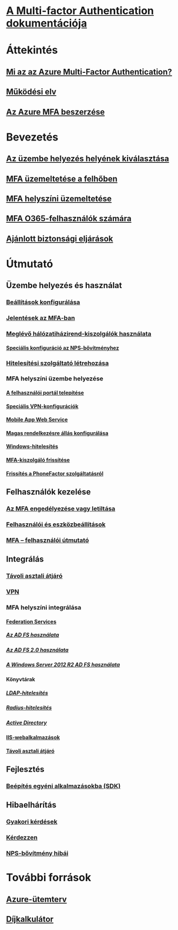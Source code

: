 # [A Multi-factor Authentication dokumentációja](index.md)

# Áttekintés
## [Mi az az Azure Multi-Factor Authentication?](multi-factor-authentication.md)
## [Működési elv](../active-directory/authentication/concept-mfa-howitworks.md)
## [Az Azure MFA beszerzése](../active-directory/authentication/concept-mfa-licensing.md)

# Bevezetés
## [Az üzembe helyezés helyének kiválasztása](../active-directory/authentication/concept-mfa-whichversion.md)
## [MFA üzemeltetése a felhőben](../active-directory/authentication/howto-mfa-getstarted.md)
## [MFA helyszíni üzemeltetése](multi-factor-authentication-get-started-server.md)
## [MFA O365-felhasználók számára](https://support.office.com/article/Plan-for-multi-factor-authentication-for-Office-365-Deployments-043807b2-21db-4d5c-b430-c8a6dee0e6ba)
## [Ajánlott biztonsági eljárások](multi-factor-authentication-security-best-practices.md)

# Útmutató
## Üzembe helyezés és használat
### [Beállítások konfigurálása](../active-directory/authentication/howto-mfa-mfasettings.md)
### [Jelentések az MFA-ban](multi-factor-authentication-manage-reports.md)
### [Meglévő hálózatiházirend-kiszolgálók használata](../active-directory/authentication/howto-mfa-nps-extension.md)
#### [Speciális konfiguráció az NPS-bővítményhez](../active-directory/authentication/howto-mfa-nps-extension-advanced.md)
### [Hitelesítési szolgáltató létrehozása](../active-directory/authentication/concept-mfa-authprovider.md)
### MFA helyszíni üzembe helyezése
#### [A felhasználói portál telepítése](multi-factor-authentication-get-started-portal.md)
#### [Speciális VPN-konfigurációk](multi-factor-authentication-advanced-vpn-configurations.md)
#### [Mobile App Web Service](multi-factor-authentication-get-started-server-webservice.md)
#### [Magas rendelkezésre állás konfigurálása](mfa-server-high-availability.md)
#### [Windows-hitelesítés](multi-factor-authentication-get-started-server-windows.md)
#### [MFA-kiszolgáló frissítése](multi-factor-authentication-server-upgrade.md)
#### [Frissítés a PhoneFactor szolgáltatásról](multi-factor-authentication-get-started-server-upgrade.md)

## Felhasználók kezelése
### [Az MFA engedélyezése vagy letiltása](multi-factor-authentication-get-started-user-states.md)
### [Felhasználói és eszközbeállítások](multi-factor-authentication-manage-users-and-devices.md)
### [MFA – felhasználói útmutató](./end-user/multi-factor-authentication-end-user.md)

## Integrálás
### [Távoli asztali átjáró](nps-extension-remote-desktop-gateway.md)
### [VPN](nps-extension-vpn.md)
### MFA helyszíni integrálása
#### [Federation Services](multi-factor-authentication-get-started-adfs.md)
##### [Az AD FS használata](../active-directory/authentication/howto-mfa-adfs.md)
##### [Az AD FS 2.0 használata](multi-factor-authentication-get-started-adfs-adfs2.md)
##### [A Windows Server 2012 R2 AD FS használata](../active-directory/authentication/howto-mfaserver-adfs-2012.md)
#### Könyvtárak
##### [LDAP-hitelesítés](multi-factor-authentication-get-started-server-ldap.md)
##### [Radius-hitelesítés](multi-factor-authentication-get-started-server-radius.md)
##### [Active Directory](multi-factor-authentication-get-started-server-dirint.md)
#### [IIS-webalkalmazások](multi-factor-authentication-get-started-server-iis.md)
#### [Távoli asztali átjáró](multi-factor-authentication-get-started-server-rdg.md)

## Fejlesztés
### [Beépítés egyéni alkalmazásokba (SDK)](multi-factor-authentication-sdk.md)

## Hibaelhárítás
### [Gyakori kérdések](multi-factor-authentication-faq.md)
### [Kérdezzen](https://social.msdn.microsoft.com/Forums/newthread?category=windowsazureplatform&forum=windowsazureactiveauthentication&prof=required)
### [NPS-bővítmény hibái](../active-directory/authentication/howto-mfa-nps-extension-errors.md)

# További források
## [Azure-ütemterv](https://azure.microsoft.com/roadmap/?category=security-identity)
## [Díjkalkulátor](https://azure.microsoft.com/pricing/calculator/)
